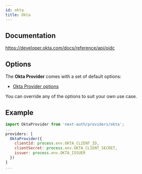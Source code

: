 ```yaml
---
id: okta
title: Okta
---
```


## Documentation

https://developer.okta.com/docs/reference/api/oidc

## Options

The **Okta Provider** comes with a set of default options:

- [Okta Provider options](https://github.com/nextauthjs/next-auth/blob/main/src/providers/okta.ts)

You can override any of the options to suit your own use case.

## Example

```js
import OktaProvider from 'next-auth/providers/okta';
...
providers: [
  OktaProvider({
    clientId: process.env.OKTA_CLIENT_ID,
    clientSecret: process.env.OKTA_CLIENT_SECRET,
    issuer: process.env.OKTA_ISSUER
  })
]
...
```
